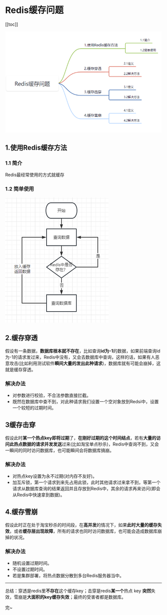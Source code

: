 

# Redis缓存问题
[[toc]]

![](img/5a0257273760316d80d49b4a56f0a5db.png)

## 1.使用Redis缓存方法



### 1.1 简介

Redis最经常使用的方式就缓存



### 1.2 简单使用

![](img/1d6eb1e73dc15bfe926ba261cfcf9fc0.png)



## 2.缓存穿透

假设有一条数据，**数据库根本就不存在**，比如查询**id为-1**的数据，如果前端查询id为-1的请求发过来，Redis中没有，又会去数据库中查询，这样的话，如果有人恶意攻击(比如利用测试软件**瞬间大量的发出此种请求**)，数据库就有可能会崩掉，这就是缓存穿透。

### 解决办法

* 对参数进行校验，不合法参数直接拦截。
* 既然在数据库中查不到，对此种请求我们设置一个空对象放到Redsi中，设置一个较短的过期时间。



## 3缓存击穿

假设此时**某一个热点key即将过期**了，**在刚好过期的这个时间结点**，若有**大量的访问此热点数据的请求并发发送**过来(比如淘宝单点秒杀)，Redis中查询不到，又会一瞬间的同时访问数据库，也可能瞬间会将数据库搞崩。

### 解决办法

* 对热点key设置为永不过期(对内存不友好)。
* 加互斥锁，第一个请求到来先占用此锁，此时其他请求过来拿不到，等第一个请求从数据库查询的结果返回并且存放到Redis中，其余的请求再来访问(即会从Redis中快速拿到数据)。

## 4.缓存雪崩

假设此时正在处于淘宝秒杀的时间段，在**高并发**的情况下，如果**此时大量的缓存失效**，或者**缓存层出现故障**，所有的请求也同时访问数据库，也可能会造成数据库崩掉的状况。

### 解决办法

* 随机设置过期时间。
* 不设置过期时间。
* 若是集群部署，将热点数据分散到多台Redis服务器当中。

---

总结：穿透是redis里**不存在**这个缓存key；击穿是redis**某一个**热点 key **突然**失效，雪崩是**大面积的key缓存失效**；最终的受害者都是数据库。



完~
